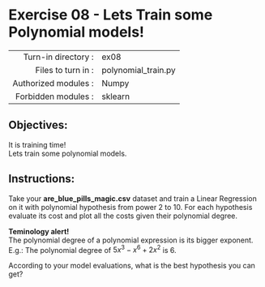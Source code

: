 # Exercise 08 - Lets Train some Polynomial models! 

|                         |                     |
| -----------------------:| ------------------  |
|   Turn-in directory :   |  ex08               |
|   Files to turn in :    |  polynomial_train.py      |
|   Authorized modules :  |  Numpy              |
|   Forbidden modules :   |  sklearn            |

## Objectives:  
It is training time!  
Lets train some polynomial models.

## Instructions:
Take your __are_blue_pills_magic.csv__ dataset and train a Linear Regression on it with polynomial hypothesis from power 2 to 10.
For each hypothesis evaluate its cost and plot all the costs given their polynomial degree.  

**Teminology alert!**  
The polynomial degree of a polynomial expression is its bigger exponent. E.g.: The polynomial degree of $5x^3 - x^6 + 2 x^2$ is $6$.

According to your model evaluations, what is the best hypothesis you can get?
